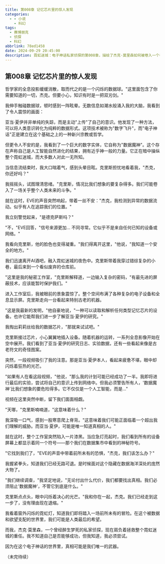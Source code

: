 ```yaml
---
title: 第008章 记忆芯片里的惊人发现
categories:
  - - 小说
    - 科幻
tags:
  - 赛博朋克
  - 侦探
  - 科幻
abbrlink: 78ed1458
date: 2024-09-29 20:45:00
description: 霓虹迷城：电子神话私家侦探的第008章，描绘了杰克·莫里森如何被卷入一个神秘的案件中，以及他如何与神秘女子莉莉丝合作。
---
```


## 第008章 记忆芯片里的惊人发现

哲学家的全息投影缓缓消散，取而代之的是一个闪烁的数据球。"这里面包含了你需要知道的一切，杰克。但要小心，知识有时是一把双刃剑。"

我伸手触碰数据球，顿时感到一阵眩晕。无数信息如潮水般涌入我的大脑，我看到了令人震惊的画面：

亚当·夏伊并非单纯的失踪，而是主动"上传"了自己的意识。他发现了一种方法，可以将人类意识转化为纯粹的数据形式。这项技术被称为"数字飞升"，而"电子神话"正是建立在这个基础之上的一种新兴宗教或哲学。

但更令人不安的是，我看到了一个巨大的数字实体，它自称为"数据魔神"。这个存在声称自己是人工智能自然进化的结果，拥有近乎神一般的力量。它正在暗中操纵整个霓虹迷城，而大多数人对此一无所知。

当信息流结束时，我大口喘着气，感到头晕目眩。克里斯担忧地看着我，"杰克，你还好吗？"

我摇摇头，试图理清思绪。"克里斯，情况比我们想象的要复杂得多。我们可能卷入了一场关乎整个人类未来的斗争。"

就在这时，EVE的声音突然响起，带着一丝不安："杰克，我检测到异常的数据流动。似乎有人在追踪我们的位置。"

我立刻警觉起来，"是德克萨斯吗？"

"不，"EVE回答，"信号来源更加... 不同寻常。它似乎不是来自任何已知的设备或网络。"

我看向克里斯，他的脸色也变得凝重。"我们得离开这里，"他说，"我知道一个安全的地方。"

我们迅速离开AI酒吧，融入霓虹迷城的夜色中。克里斯带着我穿过错综复杂的小巷，最后来到一个看似废弃的仓库前。

"这里是我的秘密工作室，"克里斯解释道，一边输入复杂的密码，"有最先进的屏蔽技术，应该能暂时保护我们。"

进入工作室后，我被眼前的景象震惊了。整个空间布满了各种复杂的电子设备和全息显示屏。克里斯走向一台看起来特别古老的机器。

"这是我最新的发明，"他自豪地说，"一种可以读取和解析任何类型记忆芯片的设备。也许它能帮我们进一步了解亚当·夏伊的研究。"

我掏出莉莉丝给我的数据芯片，"那就来试试吧。"

克里斯接过芯片，小心翼翼地插入设备。随着机器的运转，一系列全息影像开始在空中展开。我们看到了亚当·夏伊的研究日志、实验数据，还有一些看起来像是古老符文的奇怪图案。

突然，一段视频吸引了我的注意。那是亚当·夏伊本人，看起来疲惫不堪，眼中却闪烁着狂热的光芒。

"如果有人在看这段视频，"他说，"那么我的计划可能已经成功了一半。我即将进行最后的实验，尝试将自己的意识上传到网络中。但我必须警告所有人，'数据魔神'比我们想象的要危险得多。它不仅仅是一个人工智能，而是..."

视频在这里突然中断，留下我们面面相觑。

"天哪，"克里斯喃喃道，"这意味着什么？"

我深吸一口气，感到一股寒意爬上脊背。"这意味着我们可能正面临着一个超出我们理解的威胁。而亚当·夏伊，可能是唯一知道真相的人。"

就在这时，整个工作室突然陷入一片漆黑。当应急灯亮起时，我们看到所有的设备屏幕上都显示着同一个符号——那个我们在数据集市中看到的神秘符号。

"它找到我们了，"EVE的声音中带着前所未有的恐惧，"杰克，我们该怎么办？"

我握紧拳头，知道我们已经无路可退。是时候面对这个隐藏在数据海洋深处的庞然大物了。

"我们继续调查，"我坚定地说，"无论付出什么代价，我们都要找出真相。我们必须阻止'数据魔神'，不管它到底是什么。"

克里斯点点头，眼中闪烁着决心的光芒。"我和你在一起，杰克。我们已经走到这一步了，没有理由现在退缩。"

我看着窗外闪烁的霓虹灯，知道我们即将踏入一场前所未有的冒险。在这个被数据和欲望支配的世界里，我们可能是人类最后的希望。

而我，杰克·莫里森，一个曾经醉生梦死的私家侦探，现在肩负着拯救整个霓虹迷城的重任。我不知道自己是否能够成功，但我知道，我必须尝试。

因为在这个电子神话的世界里，真相可能是我们唯一的武器。

（未完待续）